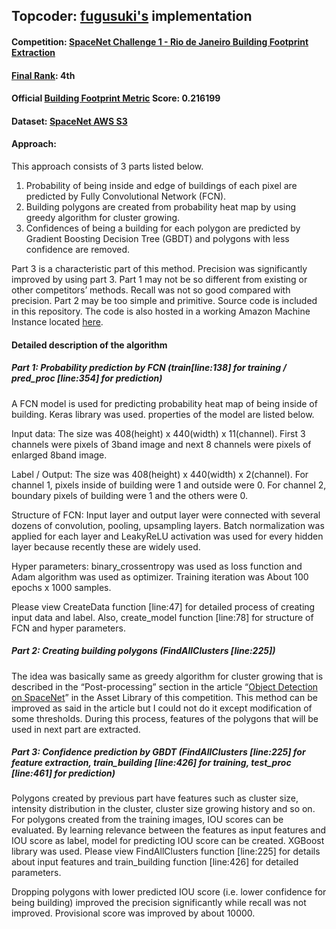 ## Topcoder: [fugusuki's](https://www.topcoder.com/members/fugusuki/) implementation

#### Competition: [SpaceNet Challenge 1 - Rio de Janeiro Building Footprint Extraction](http://crowdsourcing.topcoder.com/spacenet)

#### [Final Rank](https://community.topcoder.com/longcontest/stats/?module=ViewOverview&rd=16835): 4th

#### Official [Building Footprint Metric](https://medium.com/the-downlinq/the-spacenet-metric-612183cc2ddb#.q0v9inh3i) Score: 0.216199

#### Dataset: [SpaceNet AWS S3](https://aws.amazon.com/public-datasets/spacenet/)

#### Approach:
This approach consists of 3 parts listed below.
1. Probability of being inside and edge of buildings of each pixel are
predicted by Fully Convolutional Network (FCN).
2. Building polygons are created from probability heat map by using
greedy algorithm for cluster growing.
3. Confidences of being a building for each polygon are predicted by
Gradient Boosting Decision Tree (GBDT) and polygons with less
confidence are removed.

Part 3 is a characteristic part of this method. Precision was significantly
improved by using part 3. Part 1 may not be so different from existing or other competitors’ methods. Recall was not so good compared with precision. Part 2 may be too simple and primitive. Source code is included in this repository. The code is also hosted in a working Amazon Machine Instance located [here](https://aws.amazon.com/).

#### Detailed description of the algorithm
##### Part 1: Probability prediction by FCN (train[line:138] for training / pred_proc [line:354] for prediction)

A FCN model is used for predicting probability heat map of being inside of building. Keras library was used. properties of the model are listed below.

Input data: The size was 408(height) x 440(width) x 11(channel). First 3 channels
were pixels of 3band image and next 8 channels were pixels of enlarged
8band image.

Label / Output: The size was 408(height) x 440(width) x 2(channel). For channel 1,
pixels inside of building were 1 and outside were 0. For channel 2,
boundary pixels of building were 1 and the others were 0.

Structure of FCN: Input layer and output layer were connected with several dozens
of convolution, pooling, upsampling layers. Batch normalization was applied for each layer and LeakyReLU activation was used for every hidden layer because recently these are widely used.

Hyper parameters: binary_crossentropy was used as loss function and Adam algorithm was used as optimizer. Training iteration was About 100 epochs x 1000 samples.

Please view CreateData function [line:47] for detailed process of creating input data and label. Also, create_model function [line:78] for structure of FCN and hyper parameters.

##### Part 2: Creating building polygons (FindAllClusters [line:225])

The idea was basically same as greedy algorithm for cluster growing that is described in the “Post-processing” section in the article “[Object Detection on SpaceNet](https://medium.com/the-downlinq/object-detection-on-spacenet-5e691961d257)” in the Asset Library of this competition.  This method can be improved as said in the article but I could not do it except modification of some thresholds. During this process, features of the polygons that will be used in next part are extracted.

##### Part 3: Confidence prediction by GBDT (FindAllClusters [line:225] for feature extraction, train_building [line:426] for training, test_proc [line:461] for prediction)

Polygons created by previous part have features such as cluster size, intensity distribution in the cluster, cluster size growing history and so on. For polygons created from the training images, IOU scores can be evaluated. By learning relevance between the features as input features and IOU score as label, model for predicting IOU score can be created. XGBoost library was used. Please view FindAllClusters function [line:225] for details about input features and train_building function [line:426] for detailed parameters.

Dropping polygons with lower predicted IOU score (i.e. lower confidence for being building) improved the precision significantly while recall was not improved. Provisional score was improved by about 10000.
